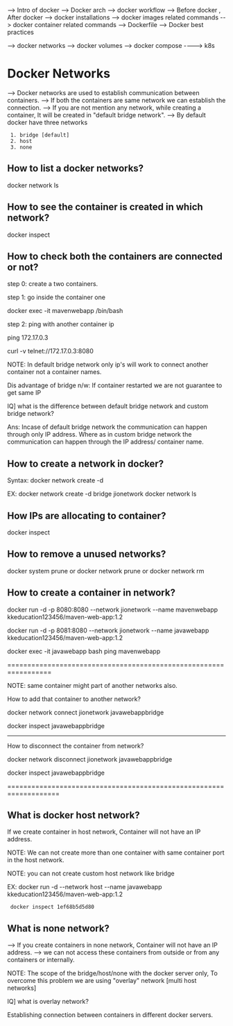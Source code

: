 
--> Intro of docker
--> Docker arch
--> docker workflow
--> Before docker ,  After docker
--> docker installations
--> docker images related commands 
--> docker container related commands
--> Dockerfile 
--> Docker best practices

--> docker networks
--> docker volumes
--> docker compose
----> k8s


Docker Networks
===============

--> Docker networks are used to establish communication between containers.
--> If both the containers are same network we can establish the connection.
--> If you are not mention any network, while creating a container, It will be created in "default bridge network".
--> By default docker have three networks

     1. bridge [default]
     2. host
     3. none

How to list a docker networks?
------------------------------

docker network ls

How to see the container is created in which network?
------------------------------------------------------

docker inspect <cid>


How to check both the containers are connected or not?
-------------------------------------------------------

step 0: create a two containers.

step 1: go inside the container one

docker exec -it mavenwebapp /bin/bash

step 2: ping with another container ip

ping 172.17.0.3

curl -v telnet://172.17.0.3:8080

NOTE: In default bridge network only ip's will work to connect another container not a container names.

Dis advantage of bridge n/w: If container restarted we are not guarantee to get same IP




IQ] what is the difference between default bridge network and custom bridge network?

Ans: Incase of default bridge network the communication can happen through only IP address. Where as in custom bridge network the communication can happen through the IP address/ container name.


How to create a network in docker?
----------------------------------------

Syntax: docker network create -d <driver> <networkname>

EX: docker network create -d bridge jionetwork
docker network ls

How IPs are allocating to container?
------------------------------------
docker inspect <network-name>

How to remove a unused networks?
--------------------------------

docker system prune or docker network prune  or docker network rm <nwtwork-name>


How to create a container in network?
-------------------------------------

docker run -d -p 8080:8080 --network jionetwork --name mavenwebapp kkeducation123456/maven-web-app:1.2

docker run -d -p 8081:8080 --network jionetwork --name javawebapp kkeducation123456/maven-web-app:1.2


docker exec -it javawebapp bash
ping mavenwebapp



=================================================================


NOTE: same container might part of another networks also.

How to add that container to another network?

docker network connect  jionetwork javawebappbridge

docker inspect javawebappbridge

---------------------------------

How to disconnect the container from network?

docker network disconnect  jionetwork javawebappbridge

docker inspect javawebappbridge


===================================================================


What is docker host network?
----------------------------

If we create container in host network, Container will not have an IP address.

NOTE: We can not create more than one container with same container port in the host network.

NOTE: you can not create custom host network like bridge


EX: docker run -d --network host --name javawebapp kkeducation123456/maven-web-app:1.2
    
     docker inspect 1ef68b5d5d80



What is none network?
---------------------

--> If you create containers in none network, Container will not have an IP address.
--> we can not access these containers from outside or from any containers or internally.



NOTE: The scope of the bridge/host/none with the docker server only, To overcome this problem we are using "overlay" network [multi host networks]

IQ] what is overlay network?

Establishing connection between containers in different docker servers.
